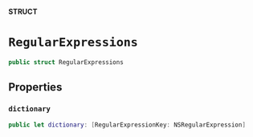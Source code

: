 **STRUCT**

# `RegularExpressions`

```swift
public struct RegularExpressions
```

## Properties
### `dictionary`

```swift
public let dictionary: [RegularExpressionKey: NSRegularExpression]
```
